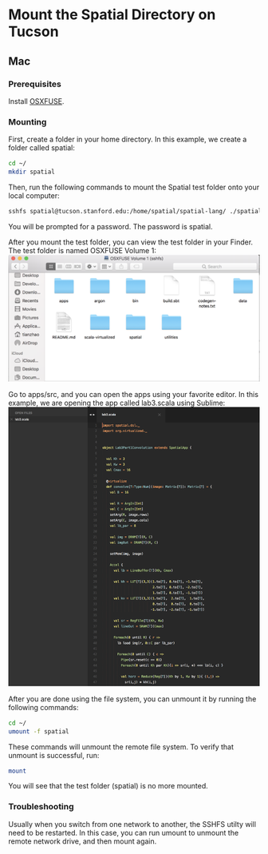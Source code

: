# Mount the Spatial Directory on Tucson

## Mac
### Prerequisites
Install [OSXFUSE](https://osxfuse.github.io/). 

### Mounting
First, create a folder in your home directory. In this example, we create a folder called spatial: 
```bash
cd ~/
mkdir spatial
```

Then, run the following commands to mount the Spatial test folder onto your local computer:
```bash
sshfs spatial@tucson.stanford.edu:/home/spatial/spatial-lang/ ./spatial -o allow_other
```

You will be prompted for a password. The password is spatial.

After you mount the test folder, you can view the test folder in your Finder. The test folder is named OSXFUSE Volume 1:
![image](./img/finder.png)

Go to apps/src, and you can open the apps using your favorite editor. In this example, we are opening the app called lab3.scala using Sublime: 
![image](./img/sublime.png)

After you are done using the file system, you can unmount it by running the following commands:
```bash
cd ~/
umount -f spatial
```

These commands will unmount the remote file system. To verify that unmount is successful, run:
```bash
mount
```
You will see that the test folder (spatial) is no more mounted.

### Troubleshooting
Usually when you switch from one network to another, the SSHFS utilty will need to be restarted. In this case, you can run umount to unmount the remote network drive, and then mount again.
